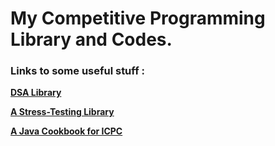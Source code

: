 <h1>My Competitive Programming Library and Codes.</h1>
<h3>Links to some useful stuff :</h3>

<b>[DSA Library](/src/com/dsa)<b/>

<b>[A Stress-Testing Library](/src/com/testingUtil)<b/>

<b>[A Java Cookbook for ICPC](/src/com/icpc/Cookbook.java)<b/>
